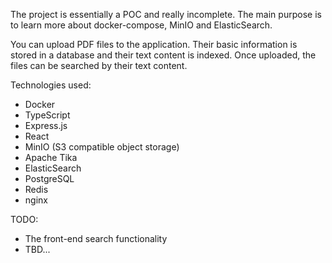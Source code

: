 The project is essentially a POC and really incomplete. The main purpose is to learn more about docker-compose, MinIO and ElasticSearch.

You can upload PDF files to the application. Their basic information is stored in a database and their text content is indexed. Once uploaded, the files can be searched by their text content.

Technologies used:
- Docker
- TypeScript
- Express.js
- React
- MinIO (S3 compatible object storage)
- Apache Tika
- ElasticSearch
- PostgreSQL
- Redis
- nginx

TODO:
- The front-end search functionality
- TBD...
